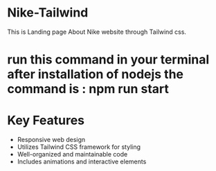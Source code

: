 # Nike-Tailwind
This is Landing page About Nike website through Tailwind css.
<h1>run this command in your terminal after installation of nodejs the command is : npm run start</h1>
<h1>Key Features</h1>
<ul>
  <li>Responsive web design</li>
  <li>Utilizes Tailwind CSS framework for styling</li>
  <li>Well-organized and maintainable code</li>
  <li>Includes animations and interactive elements</li>
</ul>
